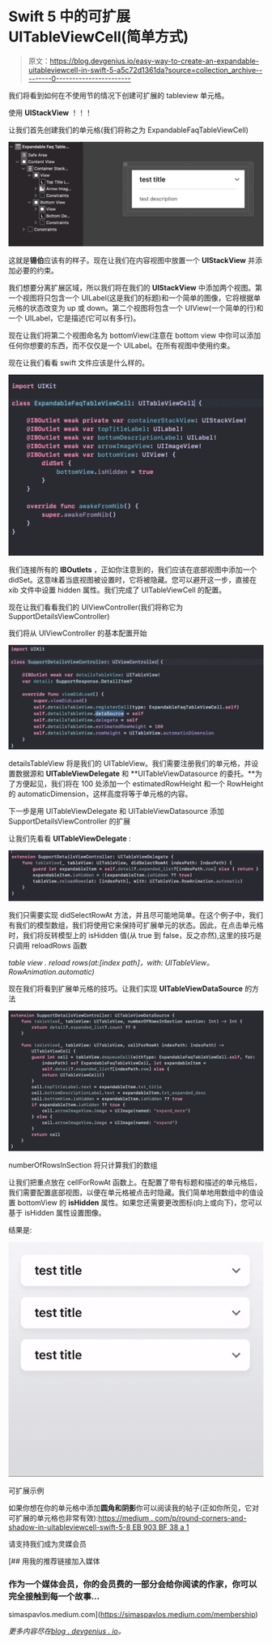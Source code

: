 # Swift 5 中的可扩展 UITableViewCell(简单方式)

> 原文：<https://blog.devgenius.io/easy-way-to-create-an-expandable-uitableviewcell-in-swift-5-a5c72d1361da?source=collection_archive---------0----------------------->

我们将看到如何在不使用节的情况下创建可扩展的 tableview 单元格。

使用 **UIStackView** ！！！

让我们首先创建我们的单元格(我们将称之为 ExpandableFaqTableViewCell)

![](img/5695a9b1fc8596d2eff16e33c52f4256.png)

这就是**锡伯**应该有的样子。现在让我们在内容视图中放置一个 **UIStackView** 并添加必要的约束。

我们想要分离扩展区域，所以我们将在我们的 **UIStackView** 中添加两个视图。第一个视图将只包含一个 UILabel(这是我们的标题)和一个简单的图像，它将根据单元格的状态改变为 up 或 down。第二个视图将包含一个 UIView(一个简单的行)和一个 UILabel，它是描述(它可以有多行)。

现在让我们将第二个视图命名为 bottomView(注意在 bottom view 中你可以添加任何你想要的东西，而不仅仅是一个 UILabel。在所有视图中使用约束。

现在让我们看看 swift 文件应该是什么样的。

![](img/a83a0cd288c9270a07e6f143a3948cb1.png)

我们连接所有的 **IBOutlets** ，正如你注意到的，我们应该在底部视图中添加一个 didSet。这意味着当底视图被设置时，它将被隐藏。您可以避开这一步，直接在 xib 文件中设置 hidden 属性。我们完成了 UITableViewCell 的配置。

现在让我们看看我们的 UIViewController(我们将称它为 SupportDetailsViewController)

我们将从 UIViewController 的基本配置开始

![](img/c6bc6b57e2efff0cde0040ff1fe33d5a.png)

detailsTableView 将是我们的 UITableView。我们需要注册我们的单元格，并设置数据源和 **UITableViewDelegate** 和 **UITableViewDatasource 的委托。**为了方便起见，我们将在 100 处添加一个 estimatedRowHeight 和一个 RowHeight 的 automaticDimension，这样高度将等于单元格的内容。

下一步是用 UITableViewDelegate 和 UITableViewDatasource 添加 SupportDetailsViewController 的扩展

让我们先看看 **UITableViewDelegate** :

![](img/d1eb4dff0379eb51db01ad05028a52b5.png)

我们只需要实现 didSelectRowAt 方法，并且尽可能地简单。在这个例子中，我们有我们的模型数组，我们将使用它来保持可扩展单元的状态。因此，在点击单元格时，我们将反转模型上的 isHidden 值(从 true 到 false，反之亦然),这里的技巧是只调用 reloadRows 函数

*table view . reload rows(at:[index path]，with: UITableView。RowAnimation.automatic)*

现在我们将看到扩展单元格的技巧。让我们实现 **UITableViewDataSource** 的方法

![](img/a8afb8b7cce5840815b99c2fe5561d56.png)

numberOfRowsInSection 将只计算我们的数组

让我们把重点放在 cellForRowAt 函数上。在配置了带有标题和描述的单元格后，我们需要配置底部视图，以便在单元格被点击时隐藏。我们简单地用数组中的值设置 bottomView 的 **isHidden** 属性。如果您还需要更改图标(向上或向下)，您可以基于 isHidden 属性设置图像。

结果是:

![](img/4f119ad5b16e396d4ecd0d8e7f8319b2.png)

可扩展示例

如果你想在你的单元格中添加**圆角和阴影**你可以阅读我的帖子(正如你所见，它对可扩展的单元格也非常有效):[https://medium . com/p/round-corners-and-shadow-in-uitableviewcell-swift-5-8 EB 903 BF 38 a 1](https://medium.com/p/round-corners-and-shadow-in-uitableviewcell-swift-5-8eb903bf38a1)

请支持我们成为灵媒会员

[](https://simaspavlos.medium.com/membership) [## 用我的推荐链接加入媒体

### 作为一个媒体会员，你的会员费的一部分会给你阅读的作家，你可以完全接触到每一个故事…

simaspavlos.medium.com](https://simaspavlos.medium.com/membership) 

*更多内容尽在*[*blog . devgenius . io*](http://blog.devgenius.io)*。*